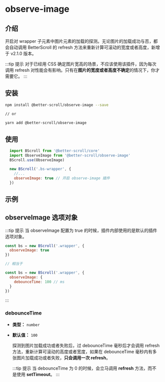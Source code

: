 # observe-image

## 介绍

开启对 wrapper 子元素中图片元素的加载的探测。无论图片的加载成功与否，都会自动调用 BetterScroll 的 refresh 方法来重新计算可滚动的宽度或者高度，新增于 v2.1.0 版本。

:::tip 提示
对于已经用 CSS 确定图片宽高的场景，不应该使用该插件，因为每次调用 refresh 对性能会有影响。只有在**图片的宽度或者高度不确定**的情况下，你才需要它。
:::

## 安装

```bash
npm install @better-scroll/observe-image --save

// or

yarn add @better-scroll/observe-image
```

## 使用

```js
  import BScroll from '@better-scroll/core'
  import ObserveImage from '@better-scroll/observe-image'
  BScroll.use(ObserveImage)

  new BScroll('.bs-wrapper', {
    //...
    observeImage: true // 开启 observe-image 插件
  })
```

## 示例

  <demo qrcode-url="observe-image/" :render-code="true">
    <template slot="code-template">
      <<< @/examples/vue/components/observe-image/default.vue?template
    </template>
    <template slot="code-script">
      <<< @/examples/vue/components/observe-image/default.vue?script
    </template>
    <template slot="code-style">
      <<< @/examples/vue/components/observe-image/default.vue?style
    </template>
    <observe-image-default slot="demo"></observe-image-default>
  </demo>

## observeImage 选项对象

:::tip 提示
当 observeImage 配置为 true 的时候，插件内部使用的是默认的插件选项对象。

```js
const bs = new BScroll('.wrapper', {
  observeImage: true
})

// 相当于

const bs = new BScroll('.wrapper', {
  observeImage: {
    debounceTime: 100 // ms
  }
})
```
:::

### debounceTime

  - **类型：** `number`
  - **默认值：** `100`

    探测到图片加载成功或者失败后，过 debounceTime 毫秒后才会调用 refresh 方法，重新计算可滚动的高度或者宽度，如果在 debounceTime 毫秒内有多张图片加载成功或者失败，**只会调用一次 refresh**。

    :::tip 提示
    当 debounceTime 为 0 的时候，会立马调用 **refresh** 方法，而不是使用 **setTimeout**。
    :::
    